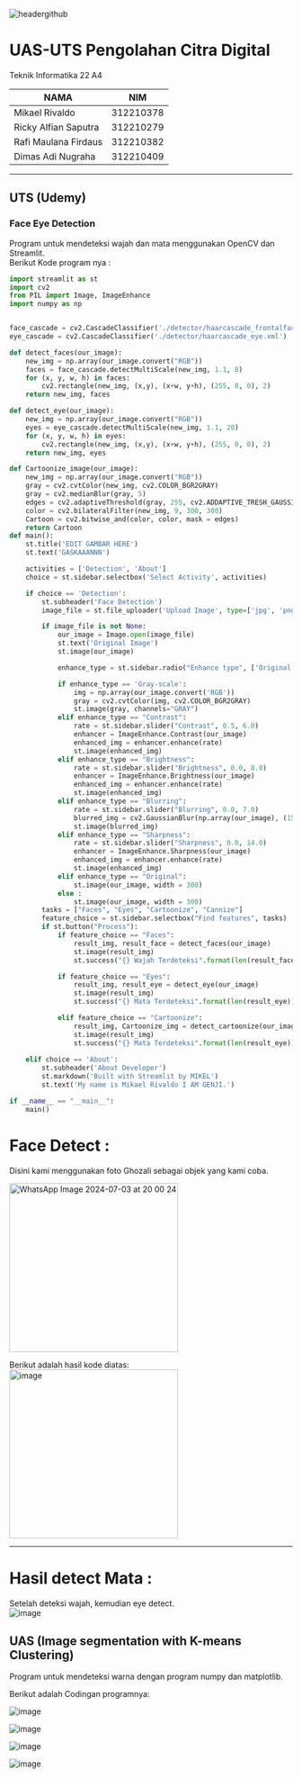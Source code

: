 ![headergithub](https://github.com/ricky1211/PCD-uts_uas-/assets/115614668/c835f740-78c3-4b65-ae69-073004d52c60)  
# UAS-UTS Pengolahan Citra Digital
Teknik Informatika 22 A4

|               NAMA              |    NIM    |
| ------------------------------- | --------- |
| Mikael Rivaldo                  | 312210378 |
| Ricky Alfian Saputra            | 312210279 |
| Rafi Maulana Firdaus            | 312210382 |
| Dimas Adi Nugraha               | 312210409 |

------------------------------------------------

## UTS (Udemy)
### Face Eye Detection
Program untuk mendeteksi wajah dan mata menggunakan OpenCV dan Streamlit.  
Berikut Kode program nya :

``` py
import streamlit as st
import cv2
from PIL import Image, ImageEnhance
import numpy as np


face_cascade = cv2.CascadeClassifier('./detector/haarcascade_frontalface_default.xml')
eye_cascade = cv2.CascadeClassifier('./detector/haarcascade_eye.xml')

def detect_faces(our_image):
    new_img = np.array(our_image.convert("RGB"))
    faces = face_cascade.detectMultiScale(new_img, 1.1, 8)
    for (x, y, w, h) in faces:
        cv2.rectangle(new_img, (x,y), (x+w, y+h), (255, 0, 0), 2)
    return new_img, faces

def detect_eye(our_image):
    new_img = np.array(our_image.convert("RGB"))
    eyes = eye_cascade.detectMultiScale(new_img, 1.1, 20)
    for (x, y, w, h) in eyes:
        cv2.rectangle(new_img, (x,y), (x+w, y+h), (255, 0, 0), 2)
    return new_img, eyes

def Cartoonize_image(our_image):
    new_img = np.array(our_image.convert("RGB"))
    gray = cv2.cvtColor(new_img, cv2.COLOR_BGR2GRAY)
    gray = cv2.medianBlur(gray, 5)
    edges = cv2.adaptiveThreshold(gray, 255, cv2.ADDAPTIVE_TRESH_GAUSSIAN_C, cv2.THRESH_BINARY, 9, 9)
    color = cv2.bilateralFilter(new_img, 9, 300, 300)
    Cartoon = cv2.bitwise_and(color, color, mask = edges)
    return Cartoon
def main():
    st.title('EDIT GAMBAR HERE')
    st.text('GASKAAANNN')

    activities = ['Detection', 'About']
    choice = st.sidebar.selectbox('Select Activity', activities)

    if choice == 'Detection':
        st.subheader('Face Detection')
        image_file = st.file_uploader('Upload Image', type=['jpg', 'png', 'jpeg'])

        if image_file is not None:
            our_image = Image.open(image_file)
            st.text('Original Image')
            st.image(our_image)

            enhance_type = st.sidebar.radio("Enhance type", ['Original', 'Gray-scale', 'Contrast', 'Brightness', 'Blurring', 'Sharpness'])

            if enhance_type == 'Gray-scale':
                img = np.array(our_image.convert('RGB'))
                gray = cv2.cvtColor(img, cv2.COLOR_BGR2GRAY)
                st.image(gray, channels="GRAY")
            elif enhance_type == "Contrast":
                rate = st.sidebar.slider("Contrast", 0.5, 6.0)
                enhancer = ImageEnhance.Contrast(our_image)
                enhanced_img = enhancer.enhance(rate)
                st.image(enhanced_img)
            elif enhance_type == "Brightness":
                rate = st.sidebar.slider("Brightness", 0.0, 8.0)
                enhancer = ImageEnhance.Brightness(our_image)
                enhanced_img = enhancer.enhance(rate)
                st.image(enhanced_img)
            elif enhance_type == "Blurring":
                rate = st.sidebar.slider("Blurring", 0.0, 7.0)
                blurred_img = cv2.GaussianBlur(np.array(our_image), (15, 15), rate)
                st.image(blurred_img)
            elif enhance_type == "Sharpness":
                rate = st.sidebar.slider("Sharpness", 0.0, 14.0)
                enhancer = ImageEnhance.Sharpness(our_image)
                enhanced_img = enhancer.enhance(rate)
                st.image(enhanced_img)
            elif enhance_type == "Original":
                st.image(our_image, width = 300)
            else :
                st.image(our_image, width = 300)
        tasks = ["Faces", "Eyes", "Cartoonize", "Cannize"]
        feature_choice = st.sidebar.selectbox("Find features", tasks)
        if st.button("Process"):
            if feature_choice == "Faces":
                result_img, result_face = detect_faces(our_image)
                st.image(result_img)
                st.success("{} Wajah Terdeteksi".format(len(result_face)))

            if feature_choice == "Eyes":
                result_img, result_eye = detect_eye(our_image)
                st.image(result_img)
                st.success("{} Mata Terdeteksi".format(len(result_eye)))

            elif feature_choice == "Cartoonize":
                result_img, Cartoonize_img = detect_cartoonize(our_image)
                st.image(result_img)
                st.success("{} Mata Terdeteksi".format(len(result_eye)))
                
    elif choice == 'About':
        st.subheader('About Developer')
        st.markdown('Built with Streamlit by MIKEL')
        st.text('My name is Mikael Rivaldo I AM GENJI.')

if __name__ == "__main__":
    main()
```
# Face Detect :  
Disini kami menggunakan foto Ghozali sebagai objek yang kami coba.

<img src="https://github.com/MikaelRivaldo/PCD-Streamlit/assets/115770247/d91d2449-c895-4101-a8fa-fc5712eae378" alt="WhatsApp Image 2024-07-03 at 20 00 24" width="300">
  
Berikut adalah hasil kode diatas:  
<img src="https://github.com/ricky1211/PCD-uts_uas-/assets/115770247/57db3967-cc45-4fe0-815c-46d6b4e5b381" alt="image" width="300">

-----------------------------  
# Hasil detect Mata :  
Setelah deteksi wajah, kemudian eye detect.  
![image](https://github.com/ricky1211/PCD-uts_uas-/assets/115770247/33f00fa4-caa3-485a-9082-2ff583b6e5a1)









## UAS (Image segmentation with K-means Clustering)
Program untuk mendeteksi warna dengan program numpy dan matplotlib.

Berikut adalah Codingan programnya:


![image](https://github.com/ricky1211/PCD-uts_uas-/assets/115770247/303286c1-3992-4b14-a655-eb5f8e2b3dbf)

![image](https://github.com/ricky1211/PCD-uts_uas-/assets/115770247/abe5666b-9b74-4b87-9cfe-e07ab12f6ded)

![image](https://github.com/ricky1211/PCD-uts_uas-/assets/115770247/b99e6c15-f6ed-4c79-b533-98475764d239)

![image](https://github.com/ricky1211/PCD-uts_uas-/assets/115770247/5395de5c-ebe0-4a76-9d10-df1afb3f3995)






